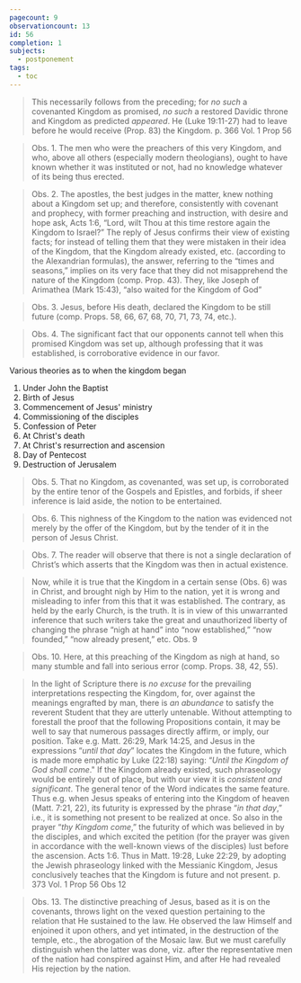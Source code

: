 ```yaml
---
pagecount: 9
observationcount: 13
id: 56
completion: 1
subjects:
  - postponement
tags:
  - toc
---
```

>This necessarily follows from the preceding; for *no such* a covenanted Kingdom as promised, *no such* a restored Davidic throne and Kingdom as predicted *appeared*. He (Luke 19:11-27) had to leave before he would receive (Prop. 83) the Kingdom.
>p. 366 Vol. 1 Prop 56
>

>Obs. 1. The men who were the preachers of this very Kingdom, and who, above all others (especially modern theologians), ought to have known whether it was instituted or not, had no knowledge whatever of its being thus erected.

>Obs. 2. The apostles, the best judges in the matter, knew nothing about a Kingdom set up; and therefore, consistently with covenant and prophecy, with former preaching and instruction, with desire and hope ask, Acts 1:6, “Lord, wilt Thou at this time restore again the Kingdom to Israel?” The reply of Jesus confirms their view of existing facts; for instead of telling them that they were mistaken in their idea of the Kingdom, that the Kingdom already existed, etc. (according to the Alexandrian formulas), the answer, referring to the “times and seasons,” implies on its very face that they did not misapprehend the nature of the Kingdom (comp. Prop. 43). They, like Joseph of Arimathea (Mark 15:43), “also waited for the Kingdom of God”

>Obs. 3. Jesus, before His death, declared the Kingdom to be still future (comp. Props. 58, 66, 67, 68, 70, 71, 73, 74, etc.).

>Obs. 4. The significant fact that our opponents cannot tell when this promised Kingdom was set up, although professing that it was established, is corroborative evidence in our favor.

Various theories as to when the kingdom began
1. Under John the Baptist
2. Birth of Jesus
3. Commencement of Jesus' ministry
4. Commissioning of the disciples
5. Confession of Peter
6. At Christ's death
7. At Christ's resurrection and ascension
8. Day of Pentecost
9. Destruction of Jerusalem

>Obs. 5. That no Kingdom, as covenanted, was set up, is corroborated by the entire tenor of the Gospels and Epistles, and forbids, if sheer inference is laid aside, the notion to be entertained.

>Obs. 6. This nighness of the Kingdom to the nation was evidenced not merely by the offer of the Kingdom, but by the tender of it in the person of Jesus Christ.

>Obs. 7. The reader will observe that there is not a single declaration of Christ’s which asserts that the Kingdom was then in actual existence.

>Now, while it is true that the Kingdom in a certain sense (Obs. 6) was in Christ, and brought nigh by Him to the nation, yet it is wrong and misleading to infer from this that it was established. The contrary, as held by the early Church, is the truth. It is in view of this unwarranted inference that such writers take the great and unauthorized liberty of changing the phrase “nigh at hand” into “now established,” “now founded,” “now already present,” etc.
>Obs. 9

>Obs. 10. Here, at this preaching of the Kingdom as nigh at hand, so many stumble and fall into serious error (comp. Props. 38, 42, 55).

>In the light of Scripture there is *no excuse* for the prevailing interpretations respecting the Kingdom, for, over against the meanings engrafted by man, there is *an abundance* to satisfy the reverent Student that they are utterly untenable. Without attempting to forestall the proof that the following Propositions contain, it may be well to say that numerous passages directly affirm, or imply, our position. Take e.g. Matt. 26:29, Mark 14:25, and Jesus in the expressions “*until that day*” locates the Kingdom in the future, which is made more emphatic by Luke (22:18) saying: “*Until the Kingdom of God shall come*." If the Kingdom already existed, such phraseology would be entirely out of place, but with our view it is *consistent and significant*. The general tenor of the Word indicates the same feature. Thus e.g. when Jesus speaks of entering into the Kingdom of heaven (Matt. 7:21, 22), its futurity is expressed by the phrase “*in that day*,” i.e., it is something not present to be realized at once. So also in the prayer “*thy Kingdom come*,” the futurity of which was believed in by the disciples, and which excited the petition (for the prayer was given in accordance with the well-known views of the disciples) lust before the ascension. Acts 1:6. Thus in Matt. 19:28, Luke 22:29, by adopting the Jewish phraseology linked with the Messianic Kingdom, Jesus conclusively teaches that the Kingdom is future and not present.
>p. 373 Vol. 1 Prop 56 Obs 12

>Obs. 13. The distinctive preaching of Jesus, based as it is on the covenants, throws light on the vexed question pertaining to the relation that He sustained to the law. He observed the law Himself and enjoined it upon others, and yet intimated, in the destruction of the temple, etc., the abrogation of the Mosaic law. But we must carefully distinguish when the latter was done, viz. after the representative men of the nation had conspired against Him, and after He had revealed His rejection by the nation.





